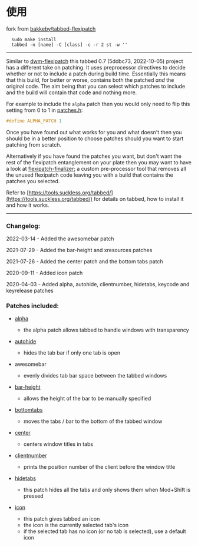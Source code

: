 # 使用

fork from [bakkeby/tabbed-flexipatch](https://github.com/bakkeby/tabbed-flexipatch)

```plaintext
  sudo make install
  tabbed -n [name] -C [class] -c -r 2 st -w ''
```

---

Similar to [dwm-flexipatch](https://github.com/bakkeby/dwm-flexipatch) this tabbed 0.7 (5ddbc73, 2022-10-05) project has a different take on patching. It uses preprocessor directives to decide whether or not to include a patch during build time. Essentially this means that this build, for better or worse, contains both the patched _and_ the original code. The aim being that you can select which patches to include and the build will contain that code and nothing more.

For example to include the `alpha` patch then you would only need to flip this setting from 0 to 1 in [patches.h](https://github.com/bakkeby/tabbed-flexipatch/blob/master/patches.def.h):
```c
#define ALPHA_PATCH 1
```

Once you have found out what works for you and what doesn't then you should be in a better position to choose patches should you want to start patching from scratch.

Alternatively if you have found the patches you want, but don't want the rest of the flexipatch entanglement on your plate then you may want to have a look at [flexipatch-finalizer](https://github.com/bakkeby/flexipatch-finalizer); a custom pre-processor tool that removes all the unused flexipatch code leaving you with a build that contains the patches you selected.

Refer to [https://tools.suckless.org/tabbed/](https://tools.suckless.org/tabbed/) for details on tabbed, how to install it and how it works.

---

### Changelog:

2022-03-14 - Added the awesomebar patch

2021-07-29 - Added the bar-height and xresources patches

2021-07-26 - Added the center patch and the bottom tabs patch

2020-09-11 - Added icon patch

2020-04-03 - Added alpha, autohide, clientnumber, hidetabs, keycode and keyrelease patches

### Patches included:

   - [alpha](https://tools.suckless.org/tabbed/patches/alpha/)
      - the alpha patch allows tabbed to handle windows with transparency

   - [autohide](https://tools.suckless.org/tabbed/patches/autohide/)
      - hides the tab bar if only one tab is open

   - awesomebar
      - evenly divides tab bar space between the tabbed windows

   - [bar-height](https://tools.suckless.org/tabbed/patches/bar-height/)
      - allows the height of the bar to be manually specified

   - [bottomtabs](https://github.com/bakkeby/patches/blob/master/tabbed/tabbed-bottomtabs-0.6-20200512-dabf6a2.diff)
      - moves the tabs / bar to the bottom of the tabbed window

   - [center](https://github.com/bakkeby/patches/blob/master/tabbed/tabbed-center-0.6-20200512-dabf6a2.diff)
      - centers window titles in tabs

   - [clientnumber](https://tools.suckless.org/tabbed/patches/clientnumber/)
      - prints the position number of the client before the window title

   - [hidetabs](https://tools.suckless.org/tabbed/patches/hidetabs/)
      - this patch hides all the tabs and only shows them when Mod+Shift is pressed

   - [icon](https://tools.suckless.org/tabbed/patches/icon/)
      - this patch gives tabbed an icon
      - the icon is the currently selected tab's icon
      - if the selected tab has no icon (or no tab is selected), use a default icon

